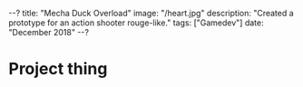 --?
title: "Mecha Duck Overload"
image: "/heart.jpg"
description: "Created a prototype for an action shooter rouge-like."
tags: ["Gamedev"]
date: "December 2018"
--?

# Project thing